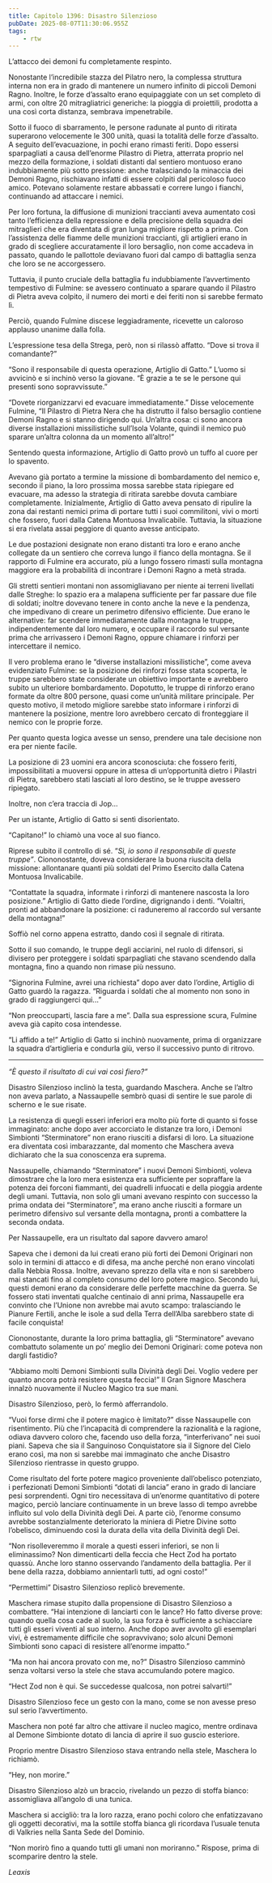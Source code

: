 ```yaml
---
title: Capitolo 1396: Disastro Silenzioso
pubDate: 2025-08-07T11:30:06.955Z
tags:
    - rtw
---
```



L’attacco dei demoni fu completamente respinto.


Nonostante l’incredibile stazza del Pilatro nero, la complessa struttura interna non era in grado di mantenere un numero infinito di piccoli Demoni Ragno. Inoltre, le forze d’assalto erano equipaggiate con un set completo di armi, con oltre 20 mitragliatrici generiche: la pioggia di proiettili, prodotta a una così corta distanza, sembrava impenetrabile.


Sotto il fuoco di sbarramento, le persone radunate al punto di ritirata superarono velocemente le 300 unità, quasi la totalità delle forze d’assalto. A seguito dell’evacuazione, in pochi erano rimasti feriti. Dopo essersi sparpagliati a causa dell’enorme Pilastro di Pietra, atterrata proprio nel mezzo della formazione, i soldati distanti dal sentiero montuoso erano indubbiamente più sotto pressione: anche tralasciando la minaccia dei Demoni Ragno, rischiavano infatti di essere colpiti dal pericoloso fuoco amico. Potevano solamente restare abbassati e correre lungo i fianchi, continuando ad attaccare i nemici.


Per loro fortuna, la diffusione di munizioni traccianti aveva aumentato così tanto l’efficienza della repressione e della precisione della squadra dei mitraglieri che era diventata di gran lunga migliore rispetto a prima. Con l’assistenza delle fiamme delle munizioni traccianti, gli artiglieri erano in grado di scegliere accuratamente il loro bersaglio, non come accadeva in passato, quando le pallottole deviavano fuori dal campo di battaglia senza che loro se ne accorgessero.


Tuttavia, il punto cruciale della battaglia fu indubbiamente l’avvertimento tempestivo di Fulmine: se avessero continuato a sparare quando il Pilastro di Pietra aveva colpito, il numero dei morti e dei feriti non si sarebbe fermato lì.


Perciò, quando Fulmine discese leggiadramente, ricevette un caloroso applauso unanime dalla folla.


L’espressione tesa della Strega, però, non si rilassò affatto. “Dove si trova il comandante?”


“Sono il responsabile di questa operazione, Artiglio di Gatto.” L’uomo si avvicinò e si inchinò verso la giovane. “È grazie a te se le persone qui presenti sono sopravvissute.”


“Dovete riorganizzarvi ed evacuare immediatamente.” Disse velocemente Fulmine, “Il Pilastro di Pietra Nera che ha distrutto il falso bersaglio contiene Demoni Ragno e si stanno dirigendo qui. Un’altra cosa: ci sono ancora diverse installazioni missilistiche sull’Isola Volante, quindi il nemico può sparare un’altra colonna da un momento all’altro!”


Sentendo questa informazione, Artiglio di Gatto provò un tuffo al cuore per lo spavento.


Avevano già portato a termine la missione di bombardamento del nemico e, secondo il piano, la loro prossima mossa sarebbe stata ripiegare ed evacuare, ma adesso la strategia di ritirata sarebbe dovuta cambiare completamente. Inizialmente, Artiglio di Gatto aveva pensato di ripulire la zona dai restanti nemici prima di portare tutti i suoi commilitoni, vivi o morti che fossero, fuori dalla Catena Montuosa Invalicabile. Tuttavia, la situazione si era rivelata assai peggiore di quanto avesse anticipato.


Le due postazioni designate non erano distanti tra loro e erano anche collegate da un sentiero che correva lungo il fianco della montagna. Se il rapporto di Fulmine era accurato, più a lungo fossero rimasti sulla montagna maggiore era la probabilità di incontrare i Demoni Ragno a metà strada.


Gli stretti sentieri montani non assomigliavano per niente ai terreni livellati dalle Streghe: lo spazio era a malapena sufficiente per far passare due file di soldati; inoltre dovevano tenere in conto anche la neve e la pendenza, che impedivano di creare un perimetro difensivo efficiente. Due erano le alternative: far scendere immediatamente dalla montagna le truppe, indipendentemente dal loro numero, e occupare il raccordo sul versante prima che arrivassero i Demoni Ragno, oppure chiamare i rinforzi per intercettare il nemico.


Il vero problema erano le “diverse installazioni missilistiche”, come aveva evidenziato Fulmine: se la posizione dei rinforzi fosse stata scoperta, le truppe sarebbero state considerate un obiettivo importante e avrebbero subito un ulteriore bombardamento. Dopotutto, le truppe di rinforzo erano formate da oltre 800 persone, quasi come un’unità militare principale. Per questo motivo, il metodo migliore sarebbe stato informare i rinforzi di mantenere la posizione, mentre loro avrebbero cercato di fronteggiare il nemico con le proprie forze.


Per quanto questa logica avesse un senso, prendere una tale decisione non era per niente facile.


La posizione di 23 uomini era ancora sconosciuta: che fossero feriti, impossibilitati a muoversi oppure in attesa di un’opportunità dietro i Pilastri di Pietra, sarebbero stati lasciati al loro destino, se le truppe avessero ripiegato.


Inoltre, non c’era traccia di Jop…


Per un istante, Artiglio di Gatto si sentì disorientato.


“Capitano!” lo chiamò una voce al suo fianco.


Riprese subito il controllo di sé. “<em>Sì, io sono il responsabile di queste truppe”</em>. Ciononostante, doveva considerare la buona riuscita della missione: allontanare quanti più soldati del Primo Esercito dalla Catena Montuosa Invalicabile.


“Contattate la squadra, informate i rinforzi di mantenere nascosta la loro posizione.” Artiglio di Gatto diede l’ordine, digrignando i denti. “Voialtri, pronti ad abbandonare la posizione: ci raduneremo al raccordo sul versante della montagna!”


Soffiò nel corno appena estratto, dando così il segnale di ritirata.


Sotto il suo comando, le truppe degli acciarini, nel ruolo di difensori, si divisero per proteggere i soldati sparpagliati che stavano scendendo dalla montagna, fino a quando non rimase più nessuno.


“Signorina Fulmine, avrei una richiesta” dopo aver dato l’ordine, Artiglio di Gatto guardò la ragazza. “Riguarda i soldati che al momento non sono in grado di raggiungerci qui...”


“Non preoccuparti, lascia fare a me”. Dalla sua espressione scura, Fulmine aveva già capito cosa intendesse.


“Li affido a te!” Artiglio di Gatto si inchinò nuovamente, prima di organizzare la squadra d’artiglieria e condurla giù, verso il successivo punto di ritrovo.






***






<em>“È questo il risultato di cui vai così fiero?”</em>


Disastro Silenzioso inclinò la testa, guardando Maschera. Anche se l’altro non aveva parlato, a Nassaupelle sembrò quasi di sentire le sue parole di scherno e le sue risate.


La resistenza di quegli esseri inferiori era molto più forte di quanto si fosse immaginato: anche dopo aver accorciato le distanze tra loro, i Demoni Simbionti “Sterminatore” non erano riusciti a disfarsi di loro. La situazione era diventata così imbarazzante, dal momento che Maschera aveva dichiarato che la sua conoscenza era suprema.


Nassaupelle, chiamando “Sterminatore” i nuovi Demoni Simbionti, voleva dimostrare che la loro mera esistenza era sufficiente per sopraffare la potenza dei forconi fiammanti, dei quadrelli infuocati e della pioggia ardente degli umani. Tuttavia, non solo gli umani avevano respinto con successo la prima ondata dei “Sterminatore”, ma erano anche riusciti a formare un perimetro difensivo sul versante della montagna<strong>,</strong> pronti a combattere la seconda ondata.


Per Nassaupelle, era un risultato dal sapore davvero amaro!


Sapeva che i demoni da lui creati erano più forti dei Demoni Originari non solo in termini di attacco e di difesa, ma anche perché non erano vincolati dalla Nebbia Rossa. Inoltre, avevano sprezzo della vita e non si sarebbero mai stancati fino al completo consumo del loro potere magico. Secondo lui, questi demoni erano da considerare delle perfette macchine da guerra. Se fossero stati inventati qualche centinaio di anni prima, Nassaupelle era convinto che l’Unione non avrebbe mai avuto scampo: tralasciando le Pianure Fertili, anche le isole a sud della Terra dell’Alba sarebbero state di facile conquista!


Ciononostante, durante la loro prima battaglia, gli “Sterminatore” avevano combattuto solamente un po’ meglio dei Demoni Originari: come poteva non dargli fastidio?


“Abbiamo molti Demoni Simbionti sulla Divinità degli Dei. Voglio vedere per quanto ancora potrà resistere questa feccia!” Il Gran Signore Maschera innalzò nuovamente il Nucleo Magico tra sue mani.


Disastro Silenzioso, però, lo fermò afferrandolo.


“Vuoi forse dirmi che il potere magico è limitato?” disse Nassaupelle con risentimento. Più che l’incapacità di comprendere la razionalità e la ragione, odiava davvero coloro che, facendo uso della forza, “interferivano” nei suoi piani. Sapeva che sia il Sanguinoso Conquistatore sia il Signore del Cielo erano così, ma non si sarebbe mai immaginato che anche Disastro Silenzioso rientrasse in questo gruppo.


Come risultato del forte potere magico proveniente dall’obelisco potenziato, i perfezionati Demoni Simbionti “dotati di lancia” erano in grado di lanciare pesi sorprendenti. Ogni tiro necessitava di un’enorme quantitativo di potere magico, perciò lanciare continuamente in un breve lasso di tempo avrebbe influito sul volo della Divinità degli Dei. A parte ciò, l’enorme consumo avrebbe sostanzialmente deteriorato la miniera di Pietre Divine sotto l’obelisco, diminuendo così la durata della vita della Divinità degli Dei.


“Non risolleveremmo il morale a questi esseri inferiori, se non li eliminassimo? Non dimenticarti della feccia che Hect Zod ha portato quassù. Anche loro stanno osservando l’andamento della battaglia. Per il bene della razza, dobbiamo annientarli tutti, ad ogni costo!”


“Permettimi” Disastro Silenzioso replicò brevemente.


Maschera rimase stupito dalla propensione di Disastro Silenzioso a combattere. “Hai intenzione di lanciarti con le lance? Ho fatto diverse prove: quando quella cosa cade al suolo, la sua forza è sufficiente a schiacciare tutti gli esseri viventi al suo interno. Anche dopo aver avvolto gli esemplari vivi, è estremamente difficile che sopravvivano; solo alcuni Demoni Simbionti sono capaci di resistere all’enorme impatto.”


“Ma non hai ancora provato con me, no?” Disastro Silenzioso camminò senza voltarsi verso la stele che stava accumulando potere magico.


“Hect Zod non è qui. Se succedesse qualcosa, non potrei salvarti!”


Disastro Silenzioso fece un gesto con la mano, come se non avesse preso sul serio l’avvertimento.


Maschera non poté far altro che attivare il nucleo magico, mentre ordinava al Demone Simbionte dotato di lancia di aprire il suo guscio esteriore.


Proprio mentre Disastro Silenzioso stava entrando nella stele, Maschera lo richiamò.


“Hey, non morire.”


Disastro Silenzioso alzò un braccio, rivelando un pezzo di stoffa bianco: assomigliava all’angolo di una tunica.


Maschera si accigliò: tra la loro razza, erano pochi coloro che enfatizzavano gli oggetti decorativi, ma la sottile stoffa bianca gli ricordava l’usuale tenuta di Valkries nella Santa Sede del Dominio.


“Non morirò fino a quando tutti gli umani non moriranno.” Rispose, prima di scomparire dentro la stele.










<em>Leaxis</em>
                                


                                




